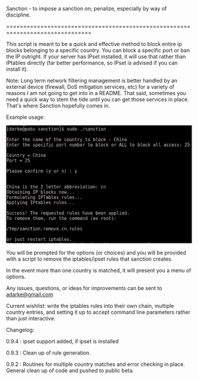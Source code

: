 Sanction - to impose a sanction on; penalize, especially by way of discipline. 

===============================================================================

This script is meant to be a quick and effective method to block entire ip 
blocks belonging  to a specific country. You can block a specific port or ban 
the IP outright. If your server has IPset installed, it will use that rather
than IPtables directly (far better performance, so IPset is advised if you
can install it).

Note: Long term network filtering management is better handled by an external 
device (firewall, DoS mitigation services, etc) for a variety of reasons I am 
not going to get into in a README. That said, sometimes you need a quick way 
to stem the tide until you can get those services in place. That's where 
Sanction hopefully comes in.

Example usage:

![sanction usage example shot](screenshot/sanction.png "sanction usage example shot")

You will be prompted for the options (or choices) and you will be provided 
with a script to remove the iptables/ipset rules that sanction creates.

In the event more than one country is matched, it will present you a menu
of options.

Any issues, questions, or ideas for improvements can be sent to adarke@gmail.com

Current wishlist: write the iptables rules into their own chain, multiple country
	entries, and setting it up to accept command line parameters rather than
	just interactive.

Changelog:

0.9.4 : ipset support added, if ipset is installed

0.9.3 : Clean up of rule generation.

0.9.2 : Routines for multiple country matches and error checking in place. 
	General clean up of code and pushed to public beta.

